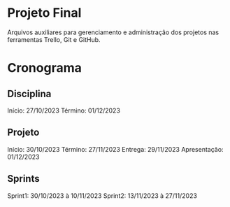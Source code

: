 # Projeto Final
Arquivos auxiliares para gerenciamento e administração dos projetos nas ferramentas Trello, Git e GitHub.

# Cronograma

## Disciplina
Início: 27/10/2023
Término: 01/12/2023

## Projeto
Início: 30/10/2023
Término: 27/11/2023
Entrega: 29/11/2023
Apresentação: 01/12/2023

## Sprints
Sprint1: 30/10/2023 à 10/11/2023
Sprint2: 13/11/2023 à 27/11/2023
